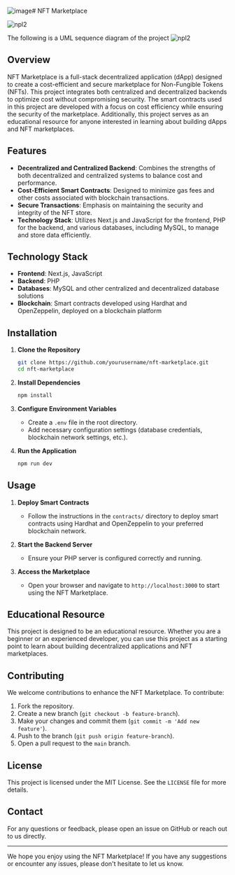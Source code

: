 ![image](https://github.com/AnasElii/NFT-Marketplace/assets/57045844/e4f37db4-157b-4ce8-8e15-153e2623bd9c)# NFT Marketplace

![npl2](https://i.imgur.com/YttaPcE.png)

The following is a UML sequence diagram of the project
![npl2](https://i.imgur.com/Uv3SUEe.png)


## Overview

NFT Marketplace is a full-stack decentralized application (dApp) designed to create a cost-efficient and secure marketplace for Non-Fungible Tokens (NFTs). This project integrates both centralized and decentralized backends to optimize cost without compromising security. The smart contracts used in this project are developed with a focus on cost efficiency while ensuring the security of the marketplace. Additionally, this project serves as an educational resource for anyone interested in learning about building dApps and NFT marketplaces.

## Features

- **Decentralized and Centralized Backend**: Combines the strengths of both decentralized and centralized systems to balance cost and performance.
- **Cost-Efficient Smart Contracts**: Designed to minimize gas fees and other costs associated with blockchain transactions.
- **Secure Transactions**: Emphasis on maintaining the security and integrity of the NFT store.
- **Technology Stack**: Utilizes Next.js and JavaScript for the frontend, PHP for the backend, and various databases, including MySQL, to manage and store data efficiently.

## Technology Stack

- **Frontend**: Next.js, JavaScript
- **Backend**: PHP
- **Databases**: MySQL and other centralized and decentralized database solutions
- **Blockchain**: Smart contracts developed using Hardhat and OpenZeppelin, deployed on a blockchain platform

## Installation

1. **Clone the Repository**
   ```bash
   git clone https://github.com/yourusername/nft-marketplace.git
   cd nft-marketplace
   ```

2. **Install Dependencies**
   ```bash
   npm install
   ```

3. **Configure Environment Variables**
   - Create a `.env` file in the root directory.
   - Add necessary configuration settings (database credentials, blockchain network settings, etc.).

4. **Run the Application**
   ```bash
   npm run dev
   ```

## Usage

1. **Deploy Smart Contracts**
   - Follow the instructions in the `contracts/` directory to deploy smart contracts using Hardhat and OpenZeppelin to your preferred blockchain network.

2. **Start the Backend Server**
   - Ensure your PHP server is configured correctly and running.

3. **Access the Marketplace**
   - Open your browser and navigate to `http://localhost:3000` to start using the NFT Marketplace.

## Educational Resource

This project is designed to be an educational resource. Whether you are a beginner or an experienced developer, you can use this project as a starting point to learn about building decentralized applications and NFT marketplaces.

## Contributing

We welcome contributions to enhance the NFT Marketplace. To contribute:

1. Fork the repository.
2. Create a new branch (`git checkout -b feature-branch`).
3. Make your changes and commit them (`git commit -m 'Add new feature'`).
4. Push to the branch (`git push origin feature-branch`).
5. Open a pull request to the `main` branch.

## License

This project is licensed under the MIT License. See the `LICENSE` file for more details.

## Contact

For any questions or feedback, please open an issue on GitHub or reach out to us directly.

---

We hope you enjoy using the NFT Marketplace! If you have any suggestions or encounter any issues, please don't hesitate to let us know.
